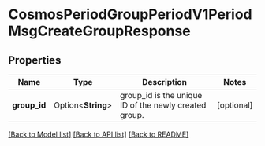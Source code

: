 # CosmosPeriodGroupPeriodV1PeriodMsgCreateGroupResponse

## Properties

Name | Type | Description | Notes
------------ | ------------- | ------------- | -------------
**group_id** | Option<**String**> | group_id is the unique ID of the newly created group. | [optional]

[[Back to Model list]](../README.md#documentation-for-models) [[Back to API list]](../README.md#documentation-for-api-endpoints) [[Back to README]](../README.md)


